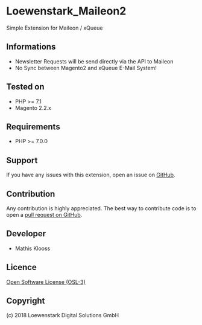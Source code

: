 Loewenstark_Maileon2
===================
Simple Extension for Maileon / xQueue

Informations
------------
- Newsletter Requests will be send directly via the API to Maileon
- No Sync between Magento2 and xQueue E-Mail System!

Tested on
------------
- PHP >= 7.1
- Magento 2.2.x

Requirements
------------
- PHP >= 7.0.0

Support
-------
If you have any issues with this extension, open an issue on [GitHub](https://github.com/Loewenstark/Loewenstark_Maileon2/issues).

Contribution
------------
Any contribution is highly appreciated. The best way to contribute code is to open a [pull request on GitHub](https://help.github.com/articles/using-pull-requests).

Developer
---------
* Mathis Klooss

Licence
-------
[Open Software License (OSL-3)](http://opensource.org/licenses/osl-3.0.php)

Copyright
---------
(c) 2018 Loewenstark Digital Solutions GmbH